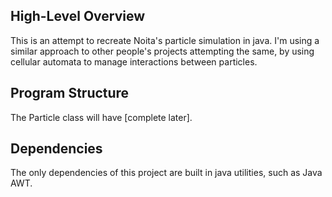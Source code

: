 ## High-Level Overview

This is an attempt to recreate Noita's particle simulation in java. I'm using a similar approach to other people's projects attempting the same, by using cellular automata to manage interactions between particles.

## Program Structure

The Particle class will have [complete later].

## Dependencies

The only dependencies of this project are built in java utilities, such as Java AWT.
